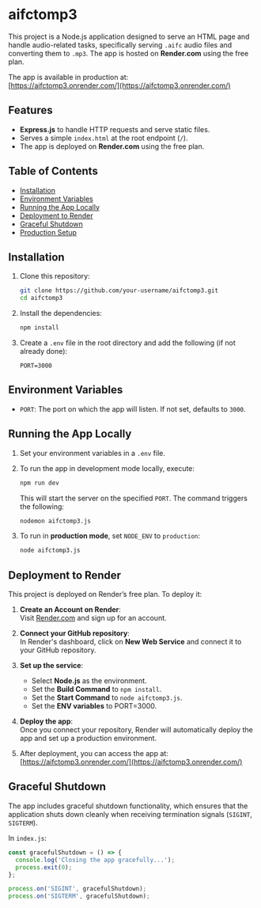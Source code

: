 # aifctomp3

This project is a Node.js application designed to serve an HTML page and handle audio-related tasks, specifically serving `.aifc` audio files and converting them to `.mp3`. The app is hosted on **Render.com** using the free plan.

The app is available in production at:  
[https://aifctomp3.onrender.com/](https://aifctomp3.onrender.com/)

## Features

- **Express.js** to handle HTTP requests and serve static files.
- Serves a simple `index.html` at the root endpoint (`/`).
- The app is deployed on **Render.com** using the free plan.

## Table of Contents

- [Installation](#installation)
- [Environment Variables](#environment-variables)
- [Running the App Locally](#running-the-app-locally)
- [Deployment to Render](#deployment-to-render)
- [Graceful Shutdown](#graceful-shutdown)
- [Production Setup](#production-setup)

## Installation

1. Clone this repository:

    ```bash
    git clone https://github.com/your-username/aifctomp3.git
    cd aifctomp3
    ```

2. Install the dependencies:

    ```bash
    npm install
    ```

3. Create a `.env` file in the root directory and add the following (if not already done):

    ```
    PORT=3000
    ```

## Environment Variables

- `PORT`: The port on which the app will listen. If not set, defaults to `3000`.

## Running the App Locally

1. Set your environment variables in a `.env` file.

2. To run the app in development mode locally, execute:

    ```bash
    npm run dev
    ```

    This will start the server on the specified `PORT`. The command triggers the following:

    ```bash
    nodemon aifctomp3.js
    ```

3. To run in **production mode**, set `NODE_ENV` to `production`:

    ```bash
    node aifctomp3.js
    ```

## Deployment to Render

This project is deployed on Render’s free plan. To deploy it:

1. **Create an Account on Render**:  
   Visit [Render.com](https://render.com) and sign up for an account.

2. **Connect your GitHub repository**:  
   In Render's dashboard, click on **New Web Service** and connect it to your GitHub repository.

3. **Set up the service**:  
   - Select **Node.js** as the environment.
   - Set the **Build Command** to `npm install`.
   - Set the **Start Command** to `node aifctomp3.js`.
   - Set the **ENV variables** to PORT=3000.

4. **Deploy the app**:  
   Once you connect your repository, Render will automatically deploy the app and set up a production environment.

5. After deployment, you can access the app at:  
   [https://aifctomp3.onrender.com/](https://aifctomp3.onrender.com/)

## Graceful Shutdown

The app includes graceful shutdown functionality, which ensures that the application shuts down cleanly when receiving termination signals (`SIGINT`, `SIGTERM`).

In `index.js`:

```javascript
const gracefulShutdown = () => {
  console.log('Closing the app gracefully...');
  process.exit(0);
};

process.on('SIGINT', gracefulShutdown);
process.on('SIGTERM', gracefulShutdown);